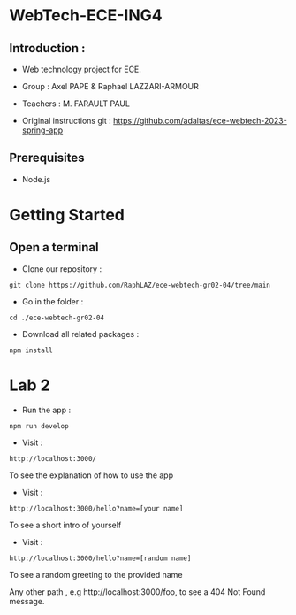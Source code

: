 # WebTech-ECE-ING4

## Introduction :
* Web technology project for ECE.
* Group : Axel PAPE & Raphael LAZZARI-ARMOUR
* Teachers : M. FARAULT PAUL

* Original instructions git : https://github.com/adaltas/ece-webtech-2023-spring-app 

## Prerequisites

* Node.js

# Getting Started

## Open a terminal 

* Clone our repository :

```
git clone https://github.com/RaphLAZ/ece-webtech-gr02-04/tree/main
```

* Go in the folder :
```
cd ./ece-webtech-gr02-04
```

* Download all related packages :
```
npm install
```
# Lab 2

* Run the app :
```
npm run develop
```

* Visit :
```
http://localhost:3000/ 
```
To see the explanation of how to use the app

* Visit :
```
http://localhost:3000/hello?name=[your name]
```
To see a short intro of yourself

* Visit :
```
http://localhost:3000/hello?name=[random name] 
```
To see a random greeting to the provided name

Any other path , e.g http://localhost:3000/foo, to see a 404 Not Found message.








